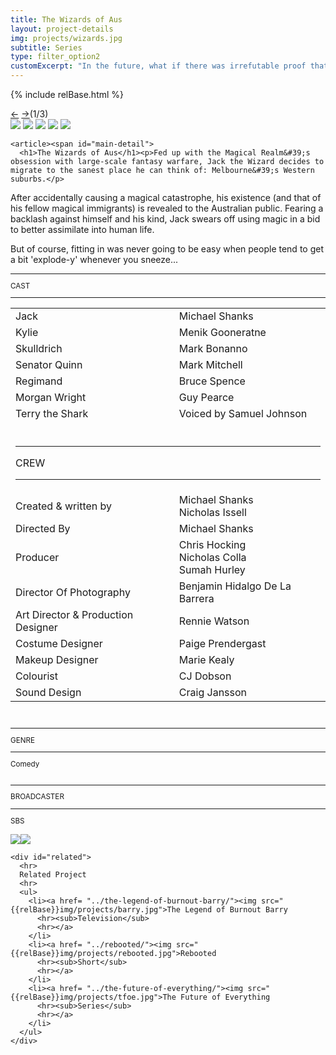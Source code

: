 ```yaml
---
title: The Wizards of Aus
layout: project-details
img: projects/wizards.jpg
subtitle: Series
type: filter_option2
customExcerpt: "In the future, what if there was irrefutable proof that God was real? Or when aliens finally invaded Earth, what if they came for our jet-skis? And what would happen if it was discovered that the fabric of reality could be hacked to spawn infinite ducks?"
---
```

{% include relBase.html %}
<section id="details">
    <div id="carousel">
      <div id="carousel_controls"><span><a href="#" id="carousel_backward">&larr;</a> <a href="#"
            id="carousel_forward">&rarr;</a></span><span id="pagecount">(1/3)</span></div>
      <div id="carousel_img">
        <img src="{{relBase}}img/gallery/wizards1.jpg" id="img1">
        <img src="{{relBase}}img/gallery/wizards2.jpg" id="img2">
        <img src="{{relBase}}img/gallery/wizards3.jpg" id="img3">
        <img src="{{relBase}}img/gallery/wizards4.jpg" id="img4">
        <img src="{{relBase}}img/gallery/wizards5.jpg" id="img5">
      </div>
    </div>


    <article><span id="main-detail">
      <h1>The Wizards of Aus</h1><p>Fed up with the Magical Realm&#39;s obsession with large-scale fantasy warfare, Jack the Wizard decides to migrate to the sanest place he can think of: Melbourne&#39;s Western suburbs.</p>
<p>
        After accidentally causing a magical catastrophe, his existence (and that of his fellow magical immigrants) is revealed to the Australian public. Fearing a backlash against himself and his kind, Jack swears off using magic in a bid to better assimilate into human life.  </p>
        <p>
        But of course, fitting in was never going to be easy when people tend to get a bit &#39;explode-y&#39; whenever you sneeze...</p></span>
      <sub>
        <hr>CAST
        <hr>
        <table>
          <tr><td>Jack</td><td>Michael Shanks</td></tr>
          <tr><td>Kylie</td><td>Menik Gooneratne</td></tr>
          <tr><td>Skulldrich</td><td>Mark Bonanno</td></tr>
          <tr><td>Senator Quinn</td><td>Mark Mitchell</td></tr>
          <tr><td>Regimand</td><td>Bruce Spence</td></tr>
          <tr><td>Morgan Wright</td><td>Guy Pearce</td></tr>
          <tr><td>Terry the Shark</td><td>Voiced by Samuel Johnson</td></tr>
          <tr><td colspan="2"><br><hr>CREW
            <hr></td></tr>
        <tr><td>Created & written by</td><td>
        Michael Shanks<br> Nicholas Issell</td></tr>
        <tr><td>
        Directed By</td><td>Michael Shanks</td></tr><tr><td>
        Producer</td><td>Chris Hocking<br>Nicholas Colla <br> Sumah Hurley</td></tr></tr><td>
        Director Of Photography</td><td>
        Benjamin Hidalgo De La Barrera</td></tr></tr><td>
        Art Director & Production Designer</td><td>Rennie Watson</td></tr></tr><td>
        Costume Designer</td><td>Paige Prendergast</td></tr><tr><td>
        Makeup Designer</td><td>Marie Kealy</td></tr><tr><td>
        Colourist</td><td>CJ Dobson</td></tr><tr><td>
        Sound Design</td><td>Craig Jansson</td></tr></table>  <br>
        <hr>GENRE
        <hr>
        Comedy<br>
        <br> 
        <hr>BROADCASTER
        <hr>
        SBS<br><br>
        <a href="https://www.imdb.com/title/tt5260254/" target="_blank"><img src="{{relBase}}img/social/imdb.svg" class="imdb"></a><a href="https://www.youtube.com/watch?v=yv3DedNXN4o&list=PLJSMFXYSojXotCa_NrjYM54ICmSmmCygg&ab_channel=timtimfed" target="_blank"><img src="{{relBase}}img/social/youtube.svg" class="youtube"></a>
      </sub>
    </article>

    <div id="related">
      <hr>
      Related Project
      <hr>
      <ul>
        <li><a href= "../the-legend-of-burnout-barry/"><img src="{{relBase}}img/projects/barry.jpg">The Legend of Burnout Barry
          <hr><sub>Television</sub>
          <hr></a>
        </li>
        <li><a href= "../rebooted/"><img src="{{relBase}}img/projects/rebooted.jpg">Rebooted
          <hr><sub>Short</sub>
          <hr></a>
        </li>
        <li><a href= "../the-future-of-everything/"><img src="{{relBase}}img/projects/tfoe.jpg">The Future of Everything
          <hr><sub>Series</sub>
          <hr></a>
        </li>
      </ul>
    </div>
  </section>

  <div id="gradient"></div>
